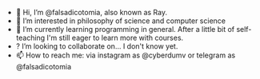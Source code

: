 - 🦇 Hi, I’m @falsadicotomia, also known as Ray. 
- 👀 I’m interested in philosophy of science and computer science
- 🌿 I’m currently learning programming in general. After a little bit of self-teaching I'm still eager to learn more with courses.
- ? I’m looking to collaborate on... I don't know yet. 
- 📫 How to reach me: via instagram as @cyberdumv or telegram as @falsadicotomia

<!---
HEYOOOOOOOOOOO
--->
